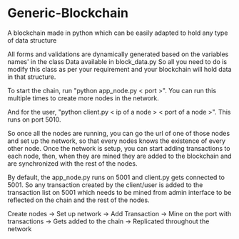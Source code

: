 # Generic-Blockchain
A blockchain made in python which can be easily adapted to hold any type of data structure

All forms and validations are dynamically generated based on the variables names' in the class Data available in block_data.py
So all you need to do is modify this class as per your requirement and your blockchain will hold data in that structure.

To start the chain, run "python app_node.py < port >". You can run this multiple times to create more nodes in the network.

And for the user, "python client.py < ip of a node > < port of a node >". This runs on port 5010.
	
So once all the nodes are running, you can go the url of one of those nodes and set up the network, so that every nodes knows the existence of every other node. Once the network is setup, you can start adding transactions to each node, then, when they are mined they are added to the blockchain and are synchronized with the rest of the nodes.

By default, the app_node.py runs on 5001 and client.py gets connected to 5001. So any transaction created by the client/user is added to the transaction list on 5001 which needs to be mined from admin interface to be reflected on the chain and the rest of the nodes.

Create nodes -> Set up network -> Add Transaction -> Mine on the port with transactions -> Gets added to the chain -> Replicated throughout the network
